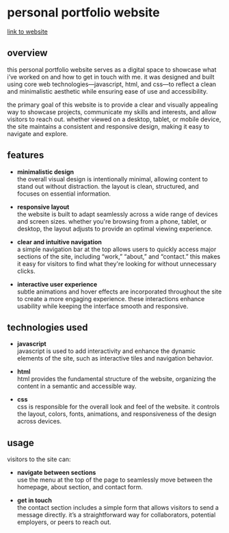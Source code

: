 # personal portfolio website

[link to website](https://daniel-kim-port.vercel.app/)

## overview

this personal portfolio website serves as a digital space to showcase what i’ve worked on and how to get in touch with me. it was designed and built using core web technologies—javascript, html, and css—to reflect a clean and minimalistic aesthetic while ensuring ease of use and accessibility.

the primary goal of this website is to provide a clear and visually appealing way to showcase projects, communicate my skills and interests, and allow visitors to reach out. whether viewed on a desktop, tablet, or mobile device, the site maintains a consistent and responsive design, making it easy to navigate and explore.

## features

- **minimalistic design**  
  the overall visual design is intentionally minimal, allowing content to stand out without distraction. the layout is clean, structured, and focuses on essential information.

- **responsive layout**  
  the website is built to adapt seamlessly across a wide range of devices and screen sizes. whether you're browsing from a phone, tablet, or desktop, the layout adjusts to provide an optimal viewing experience.

- **clear and intuitive navigation**  
  a simple navigation bar at the top allows users to quickly access major sections of the site, including “work,” “about,” and “contact.” this makes it easy for visitors to find what they're looking for without unnecessary clicks.

- **interactive user experience**  
  subtle animations and hover effects are incorporated throughout the site to create a more engaging experience. these interactions enhance usability while keeping the interface smooth and responsive.

## technologies used

- **javascript**  
  javascript is used to add interactivity and enhance the dynamic elements of the site, such as interactive tiles and navigation behavior.

- **html**  
  html provides the fundamental structure of the website, organizing the content in a semantic and accessible way.

- **css**  
  css is responsible for the overall look and feel of the website. it controls the layout, colors, fonts, animations, and responsiveness of the design across devices.

## usage

visitors to the site can:

- **navigate between sections**  
  use the menu at the top of the page to seamlessly move between the homepage, about section, and contact form.

- **get in touch**  
  the contact section includes a simple form that allows visitors to send a message directly. it’s a straightforward way for collaborators, potential employers, or peers to reach out.
